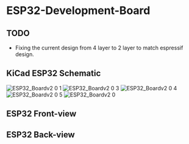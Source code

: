 # ESP32-Development-Board
## TODO
* Fixing the current design from 4 layer to 2 layer to match
espressif design.

## KiCad ESP32 Schematic
![ESP32_Boardv2 0 1](https://user-images.githubusercontent.com/60948298/136732717-d254118b-e8d7-4056-84dc-d41bc5108f5f.png)
![ESP32_Boardv2 0 3](https://user-images.githubusercontent.com/60948298/136732721-b0ee432c-2109-425a-b737-47ca5f7aa780.png)
![ESP32_Boardv2 0 4](https://user-images.githubusercontent.com/60948298/136732725-691a5665-125e-4313-8c9e-f1df474d52aa.png)
![ESP32_Boardv2 0 5](https://user-images.githubusercontent.com/60948298/136732727-5deeea17-4b7a-420e-a2bd-628f041cf4f8.png)
![ESP32_Boardv2 0](https://user-images.githubusercontent.com/60948298/136732730-b7ed421c-e587-4605-b155-3e802fa27417.png)

## ESP32 Front-view


## ESP32 Back-view
